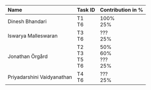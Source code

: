 | Name                       | Task ID            | Contribution in %     |
| :------------------------- | :----------------- | :-------------------- |
| Dinesh Bhandari            | T1 <br> T6                | 100% <br> 25%                 |
| Iswarya Malleswaran        | T3 <br> T6                | ??? <br> 25%                  |
| Jonathan Örgård            | T2 <br> T3 <br> T5 <br> T6| 50% <br> 60% <br> ??? <br> 25% |
| Priyadarshini Vaidyanathan | T4 <br> T6                | ??? <br> 25%                   |
